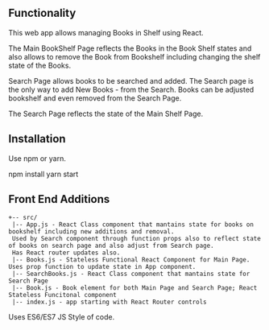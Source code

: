 ## Functionality

This web app allows managing Books in Shelf using React.

The Main BookShelf Page reflects the Books in the Book Shelf states and also allows to remove the Book from Bookshelf 
including changing the shelf state of the Books.

Search Page allows books to be searched and added. The Search page is the only way to add New Books - from the Search.
Books can be adjusted bookshelf and even removed from the Search Page.

The Search Page reflects the state of the Main Shelf Page.

## Installation

Use npm or yarn.

npm install
yarn start

## Front End Additions

```
+-- src/
 |-- App.js - React Class component that mantains state for books on bookshelf including new additions and removal.
 Used by Search component through function props also to reflect state of books on search page and also adjust from Search page.
 Has React router updates also.
 |-- Books.js - Stateless Functional React Component for Main Page. Uses prop function to update state in App component.
 |-- SearchBooks.js - React Class component that mantains state for Search Page
 |-- Book.js - Book element for both Main Page and Search Page; React Stateless Funcitonal component
 |-- index.js - app starting with React Router controls
```

Uses ES6/ES7 JS Style of code.
